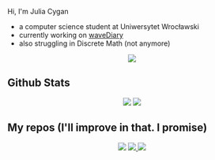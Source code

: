 
<!--
**cygane/cygane** is a ✨ _special_ ✨ repository because its `README.md` (this file) appears on your GitHub profile.

Here are some ideas to get you started:
-->
Hi, I'm Julia Cygan 
- a computer science student at Uniwersytet Wrocławski
- currently working on [waveDiary](https://github.com/cygane/waveDiary)
- also struggling in Discrete Math (not anymore)

<p align="center">
 <img src="https://komarev.com/ghpvc/?username=cygane&color=blueviolet&style=for-the-badge" />
</p>

 ## Github Stats
 <p align="center">
  <img src="https://github-readme-stats.vercel.app/api?username=cygane&hide=issues,contribs&show_icons=true&bg_color=00000000&count_private=true&theme=vue-dark&hide_border=true" />
  <img src="https://github-readme-stats.vercel.app/api/top-langs/?username=cygane&bg_color=00000000&theme=vue-dark&hide_border=true&langs_count=5&layout=donut" />
</p>

## My repos (I'll improve in that. I promise)
<p align="center">
 <a href="https://github.com/cygane/Uwr">
 <img src="https://github-readme-stats.vercel.app/api/pin/?username=cygane&theme=vue-dark&bg_color=00000000,040f0f,000f00&repo=Uwr" /></a>
 <a href="https://github.com/cygane/FajrantInator.pl">
 <img src="https://github-readme-stats.vercel.app/api/pin/?username=cygane&theme=vue-dark&bg_color=00000000,040f0f,000f00&repo=FajrantInator.pl" /</a>
<a href="https://github.com/cygane/waveDiary">
 <img src="https://github-readme-stats.vercel.app/api/pin/?username=cygane&theme=vue-dark&bg_color=00000000,040f0f,000f00&repo=waveDiary" /></a>
</p>

